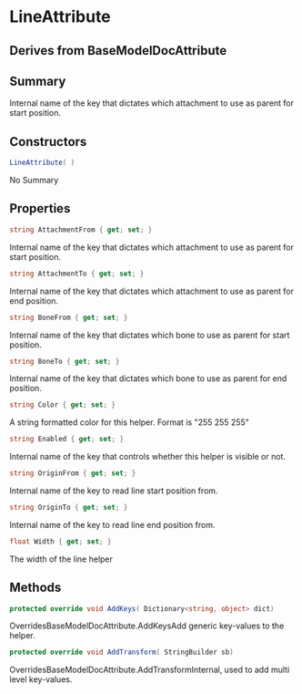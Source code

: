# LineAttribute

## Derives from BaseModelDocAttribute

## Summary

Internal name of the key that dictates which attachment to use as parent for start position.
## Constructors

```c#
LineAttribute( ) 
```
No Summary
## Properties

```c#
string AttachmentFrom { get; set; } 
```
Internal name of the key that dictates which attachment to use as parent for start position.
```c#
string AttachmentTo { get; set; } 
```
Internal name of the key that dictates which attachment to use as parent for end position.
```c#
string BoneFrom { get; set; } 
```
Internal name of the key that dictates which bone to use as parent for start position.
```c#
string BoneTo { get; set; } 
```
Internal name of the key that dictates which bone to use as parent for end position.
```c#
string Color { get; set; } 
```
A string formatted color for this helper. Format is "255 255 255"
```c#
string Enabled { get; set; } 
```
Internal name of the key that controls whether this helper is visible or not.
```c#
string OriginFrom { get; set; } 
```
Internal name of the key to read line start position from.
```c#
string OriginTo { get; set; } 
```
Internal name of the key to read line end position from.
```c#
float Width { get; set; } 
```
The width of the line helper
## Methods

```c#
protected override void AddKeys( Dictionary<string, object> dict) 
```
OverridesBaseModelDocAttribute.AddKeysAdd generic key-values to the helper.
```c#
protected override void AddTransform( StringBuilder sb) 
```
OverridesBaseModelDocAttribute.AddTransformInternal, used to add multi level key-values.
